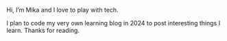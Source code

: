 Hi, I’m Mika and I love to play with tech.


I plan to code my very own learning blog in 2024 to post interesting things I learn. Thanks for reading.
<!---
SK-2022/SK-2022 is a ✨ special ✨ repository because its `README.md` (this file) appears on your GitHub profile.
You can click the Preview link to take a look at your changes.
--->

